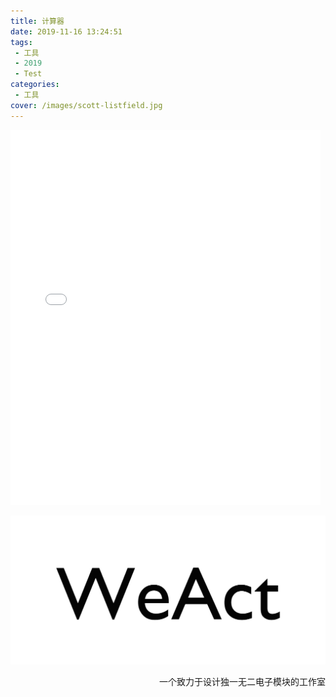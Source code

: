 ```yaml
---
title: 计算器
date: 2019-11-16 13:24:51
tags:
 - 工具
 - 2019
 - Test
categories:
 - 工具
cover: /images/scott-listfield.jpg
---
```

<!-- more -->

<iframe allowtransparency="yes" frameborder="0" width="496" height="600" src="/html/calculator.html"></iframe>

![](/images/weact-logo1.png)
<p align="right">一个致力于设计独一无二电子模块的工作室</p>